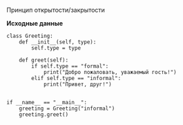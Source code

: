 Принцип открытости/закрытости

__Исходные данные__

    class Greeting:
        def __init__(self, type):
            self.type = type

        def greet(self):
            if self.type == "formal":
                print("Добро пожаловать, уважаемый гость!")
            elif self.type == "informal":
                print("Привет, друг!")


    if __name__ == "__main__":
        greeting = Greeting("informal")
        greeting.greet()
